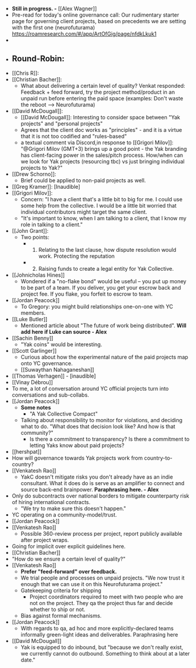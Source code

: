 - __Still in progress. -__ [[Alex Wagner]]
- Pre-read for today's online governance call: Our rudimentary starter page for governing client projects, based on precedents we are setting with the first one (neurofuturama) https://roamresearch.com/#/app/ArtOfGig/page/nfdkLkuk1
- 
- ## Round-Robin:
- [[Chris R]]:
- [[Christian Bacher]]:
    - What about delivering a certain level of quality? Venkat responded: Feedback + feed forward, try the project method/product in an unpaid run before entering the paid space (examples: Don't waste the reboot --> Neurofuturama)
- [[David McDougall]]: 
    - [[David McDougall]]: Interesting to consider space between "Yak projects" and "personal projects"
    - Agrees that the client doc works as "principles" - and it is a virtue that it is not too codified and "rules-based"
    - a textual comment via Discord,in response to [[Grigori Milov]]: "@Grigori Milov (GMT+3) brings up a good point - the Yak branding has client-facing power in the sales/pitch process. How/when can we look for Yak projects (resourcing tbc) vs just bringing individual projects to Yak?"
- [[Drew Schorno]]:
    - Brief could be applied to non-paid projects as well.
- [[Greg Kramer]]: [Inaudible]
- [[Grigori Milov]]: 
    - Concern: "I have a client that's a little bit to big for me. I could use some help from the collective. I would be a little bit worried that individual contributors might target the same client.
    - "It's important to know, when I am talking to a client, that I know my role in talking to a client."
- [[John Grant]]:
    - Two points:
        - 1. Relating to the last clause, how dispute resolution would work. Protecting the reputation 
        - 2. Raising funds to create a legal entity for Yak Collective.
- [[Johnicholas Hines]]
    - Wondered if a "no-flake bond" would be useful – you put up money to be part of a team. If you deliver, you get your escrow back and project fee. If you flake, you forfeit to escrow to team.
- [[Jordan Peacock]]
    - To Gregory: you might build relationships one-on-one with YC members.
- [[Luke Butler]]
    - Mentioned article about "The future of work being distributed". __Will add here if Luke can source - Alex__
- [[Sachin Benny]]
    - "Yak coins" would be interesting.
- [[Scott Garlinger]]
    - Curious about how the experimental nature of the paid projects map onto YC governance. 
    - [[Suwaythan Nahaganeshan]]
- [[Thomas Verhagen]] - [inaudible]
- [[Vinay Débrou]]
- To me, a lot of conversation around YC official projects turn into conversations and sub-collabs.
- [[Jordan Peacock]]
    - **Some notes**
        - "A Yak Collective Compact"
    - Talking about responsibility to monitor for violations, and deciding what to do. "What does that decision look like? And how is that community?"
        - Is there a commitment to transparency? Is there a commitment to letting Yaks know about paid projects?
- [[hershpat]]
- How will governance towards Yak projects work from country-to-country?
- [[Venkatesh Rao]]
    - YakC doesn't mitigate risks you don't already have as an indie consultant. What it does do is serve as an amplifier to connect and source back-end brainpower. __Paraphrasing here. - Alex__
- Only do subcontracts over national borders to mitigate counterparty risk of hiring international contracts.
    - "We try to make sure this doesn't happen."
- YC operating on a community-model/trust. 
- [[Jordan Peacock]]
- [[Venkatesh Rao]]
    - Possible 360-review process per project, report publicly available after project wraps.
- Going for implicit over explicit guidelines here.
- [[Christian Bacher]]
- "How do we ensure a certain level of quality?"
- [[Venkatesh Rao]]
    - **Prefer "feed-forward" over feedback.**
    - We trial people and processes on unpaid projects. "We now trust it enough that we can use it on this Neurofuturama project."
    - Gatekeeping criteria for shipping
        - Project coordinators required to meet with two people who are not on the project. They qa the project thus far and decide whether to ship or not.
    - Bias against formal mechanisms. 
- [[Jordan Peacock]]
    - With regards to qa, ad hoc and more explicitly-declared teams informally green-light ideas and deliverables. Paraphrasing here
- [[David McDougall]]
    - Yak is equipped to do inbound, but "because we don't really exist, we currently cannot do outbound. Something to think about at a later date."
